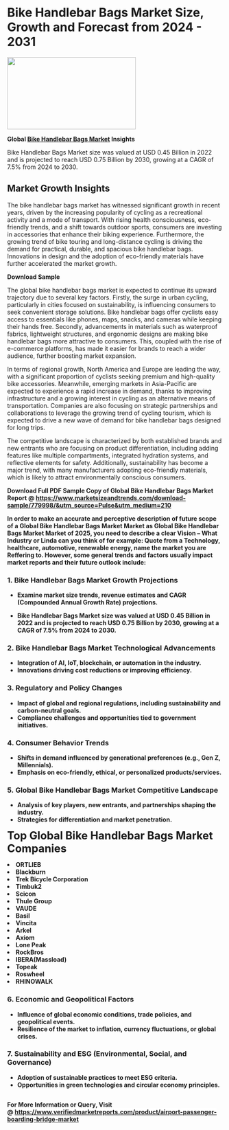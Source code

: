 <H1>Bike Handlebar Bags Market Size, Growth and Forecast from 2024 - 2031</H1><img class="aligncenter size-medium wp-image-584254" src="https://thirdeyenews.in/wp-content/uploads/2024/09/Global-Market-Research-300x168.jpeg" alt="" width="300" height="168" /><p><strong>Global&nbsp;<a href="https://www.marketsizeandtrends.com/download-sample/779998/&amp;utm_source=Pulse&amp;utm_medium=210">Bike Handlebar Bags Market</a> Insights</strong></p><p>Bike Handlebar Bags Market size was valued at USD 0.45 Billion in 2022 and is projected to reach USD 0.75 Billion by 2030, growing at a CAGR of 7.5% from 2024 to 2030.</p><p><h2>Market Growth Insights</h2> <p>The bike handlebar bags market has witnessed significant growth in recent years, driven by the increasing popularity of cycling as a recreational activity and a mode of transport. With rising health consciousness, eco-friendly trends, and a shift towards outdoor sports, consumers are investing in accessories that enhance their biking experience. Furthermore, the growing trend of bike touring and long-distance cycling is driving the demand for practical, durable, and spacious bike handlebar bags. Innovations in design and the adoption of eco-friendly materials have further accelerated the market growth.</p> <p><strong>Download Sample</strong></p> <p>The global bike handlebar bags market is expected to continue its upward trajectory due to several key factors. Firstly, the surge in urban cycling, particularly in cities focused on sustainability, is influencing consumers to seek convenient storage solutions. Bike handlebar bags offer cyclists easy access to essentials like phones, maps, snacks, and cameras while keeping their hands free. Secondly, advancements in materials such as waterproof fabrics, lightweight structures, and ergonomic designs are making bike handlebar bags more attractive to consumers. This, coupled with the rise of e-commerce platforms, has made it easier for brands to reach a wider audience, further boosting market expansion.</p> <p>In terms of regional growth, North America and Europe are leading the way, with a significant proportion of cyclists seeking premium and high-quality bike accessories. Meanwhile, emerging markets in Asia-Pacific are expected to experience a rapid increase in demand, thanks to improving infrastructure and a growing interest in cycling as an alternative means of transportation. Companies are also focusing on strategic partnerships and collaborations to leverage the growing trend of cycling tourism, which is expected to drive a new wave of demand for bike handlebar bags designed for long trips.</p> <p>The competitive landscape is characterized by both established brands and new entrants who are focusing on product differentiation, including adding features like multiple compartments, integrated hydration systems, and reflective elements for safety. Additionally, sustainability has become a major trend, with many manufacturers adopting eco-friendly materials, which is likely to attract environmentally conscious consumers.</p> <p><strong></p><p><span class=""><strong>Download Full PDF Sample Copy of Global Bike Handlebar Bags Market Report</strong> @ <a href="https://www.marketsizeandtrends.com/download-sample/779998/&amp;utm_source=Pulse&amp;utm_medium=210" target="_blank">https://www.marketsizeandtrends.com/download-sample/779998/&amp;utm_source=Pulse&amp;utm_medium=210</a></span></p><p>In order to make an accurate and perceptive description of future scope of a Global&nbsp;Bike Handlebar Bags Market Market as Global&nbsp;Bike Handlebar Bags Market Market of 2025, you need to describe a clear Vision &ndash; What Industry or Linda can you think of for example: Quote from a Technology, healthcare, automotive, renewable energy, name the market you are Reffering to. However, some general trends and factors usually impact market reports and their future outlook include:</p><h3>1.&nbsp;<strong>Bike Handlebar Bags Market Growth Projections</strong></h3><ul><li>Examine market size trends, revenue estimates and CAGR (Compounded Annual Growth Rate) projections.</li><li><p>Bike Handlebar Bags Market size was valued at USD 0.45 Billion in 2022 and is projected to reach USD 0.75 Billion by 2030, growing at a CAGR of 7.5% from 2024 to 2030.</p></li></ul><h3>2.&nbsp;<strong>Bike Handlebar Bags Market Technological Advancements</strong></h3><ul><li>Integration of AI, IoT, blockchain, or automation in the industry.</li><li>Innovations driving cost reductions or improving efficiency.</li></ul><h3>3.&nbsp;<strong>Regulatory and Policy Changes</strong></h3><ul><li>Impact of global and regional regulations, including sustainability and carbon-neutral goals.</li><li>Compliance challenges and opportunities tied to government initiatives.</li></ul><h3>4.&nbsp;<strong>Consumer Behavior Trends</strong></h3><ul><li>Shifts in demand influenced by generational preferences (e.g., Gen Z, Millennials).</li><li>Emphasis on eco-friendly, ethical, or personalized products/services.</li></ul><h3>5.&nbsp;<strong>Global Bike Handlebar Bags Market Competitive Landscape</strong></h3><ul><li>Analysis of key players, new entrants, and partnerships shaping the industry.</li><li>Strategies for differentiation and market penetration.</li></ul><p data-pm-slice="1 1 []"><span style="color: inherit; font-family: inherit; font-size: 25px;">Top Global Bike Handlebar Bags Market Companies</span></p><div class="" data-test-id=""><p><li>ORTLIEB</li><li> Blackburn</li><li> Trek Bicycle Corporation</li><li> Timbuk2</li><li> Scicon</li><li> Thule Group</li><li> VAUDE</li><li> Basil</li><li> Vincita</li><li> Arkel</li><li> Axiom</li><li> Lone Peak</li><li> RockBros</li><li> IBERA(Massload)</li><li> Topeak</li><li> Roswheel</li><li> RHINOWALK</li></p></div><h3>6.&nbsp;<strong>Economic and Geopolitical Factors</strong></h3><ul><li>Influence of global economic conditions, trade policies, and geopolitical events.</li><li>Resilience of the market to inflation, currency fluctuations, or global crises.</li></ul><h3>7.&nbsp;<strong>Sustainability and ESG (Environmental, Social, and Governance)</strong></h3><ul><li>Adoption of sustainable practices to meet ESG criteria.</li><li>Opportunities in green technologies and circular economy principles.</li></ul><h2><strong style="font-size: 14px;">For More Information or Query, Visit @&nbsp;</strong><a style="background-color: #ffffff; font-size: 14px;" href="https://www.marketsizeandtrends.com/report/bike-handlebar-bags-market/" target="_blank">https://www.verifiedmarketreports.com/product/airport-passenger-boarding-bridge-market</a></h2>
